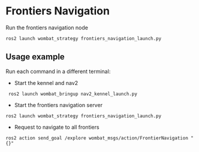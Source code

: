 # Frontiers Navigation

Run the frontiers navigation node

```
ros2 launch wombat_strategy frontiers_navigation_launch.py
```

## Usage example

Run each command in a different terminal:

 - Start the kennel and nav2
 ```
  ros2 launch wombat_bringup nav2_kennel_launch.py
 ```

 - Start the frontiers navigation server
 ```
 ros2 launch wombat_strategy frontiers_navigation_launch.py
 ```

 - Request to navigate to all frontiers
 ```
 ros2 action send_goal /explore wombat_msgs/action/FrontierNavigation "{}"
 ```
